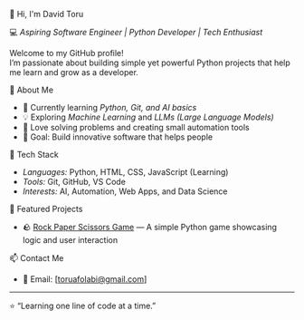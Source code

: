 👋 Hi, I'm David Toru

💻 *Aspiring Software Engineer | Python Developer | Tech Enthusiast*

Welcome to my GitHub profile!  
I’m passionate about building simple yet powerful Python projects that help me learn and grow as a developer.

 🚀 About Me
- 🌱 Currently learning *Python, Git, and AI basics*
- 💡 Exploring *Machine Learning* and *LLMs (Large Language Models)*
- 🧩 Love solving problems and creating small automation tools
- 🎯 Goal: Build innovative software that helps people

 🧠 Tech Stack
- *Languages:* Python, HTML, CSS, JavaScript (Learning)
- *Tools:* Git, GitHub, VS Code
- *Interests:* AI, Automation, Web Apps, and Data Science

 📂 Featured Projects
- 🪨 [Rock Paper Scissors Game](#) — A simple Python game showcasing logic and user interaction

 📫 Contact Me
- 📧 Email: [toruafolabi@gmail.com]

---

⭐ “Learning one line of code at a time.”



